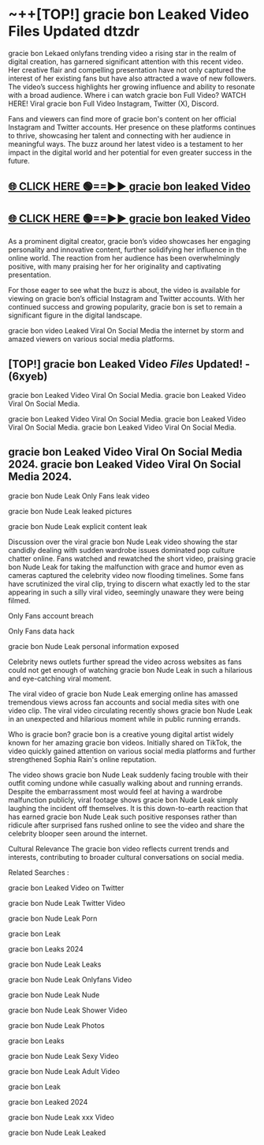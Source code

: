 # ~++[TOP!] gracie bon Leaked Video Files Updated dtzdr

 gracie bon Lekaed onlyfans trending video a rising star in the realm of digital creation, has garnered significant attention with this recent video. Her creative flair and compelling presentation have not only captured the interest of her existing fans but have also attracted a wave of new followers. The video’s success highlights her growing influence and ability to resonate with a broad audience.
Where i can watch  gracie bon Full Video? WATCH HERE! Viral  gracie bon Full Video Instagram, Twitter (X), Discord.


Fans and viewers can find more of  gracie bon's content on her official Instagram and Twitter accounts. Her presence on these platforms continues to thrive, showcasing her talent and connecting with her audience in meaningful ways. The buzz around her latest video is a testament to her impact in the digital world and her potential for even greater success in the future.


## [🌐 CLICK HERE 🟢==►►  gracie bon leaked Video ](https://onlyclips.site?title=gracie_bon&ref=git)

## [🌐 CLICK HERE 🟢==►►  gracie bon leaked Video ](https://onlyclips.site?title=gracie_bon&ref=git)


As a prominent digital creator,  gracie bon’s video showcases her engaging personality and innovative content, further solidifying her influence in the online world. The reaction from her audience has been overwhelmingly positive, with many praising her for her originality and captivating presentation.

For those eager to see what the buzz is about, the video is available for viewing on  gracie bon’s official Instagram and Twitter accounts. With her continued success and growing popularity,  gracie bon is set to remain a significant figure in the digital landscape.


  gracie bon video Leaked Viral On Social Media the internet by storm and amazed viewers on various social media platforms.


## [TOP!]  gracie bon Leaked Video *Files* Updated! - (6xyeb) 

 gracie bon Leaked Video Viral On Social Media. gracie bon Leaked Video Viral On Social Media.

 gracie bon Leaked Video Viral On Social Media. gracie bon Leaked Video Viral On Social Media. gracie bon Leaked Video Viral On Social Media.


##  gracie bon Leaked Video Viral On Social Media 2024. gracie bon Leaked Video Viral On Social Media 2024.
 gracie bon Nude Leak Only Fans leak video

 gracie bon Nude Leak leaked pictures

 gracie bon Nude Leak explicit content leak

Discussion over the viral  gracie bon Nude Leak video showing the star candidly dealing with sudden wardrobe issues dominated pop culture chatter online. Fans watched and rewatched the short video, praising  gracie bon Nude Leak for taking the malfunction with grace and humor even as cameras captured the celebrity video now flooding timelines. Some fans have scrutinized the viral clip, trying to discern what exactly led to the star appearing in such a silly viral video, seemingly unaware they were being filmed.


Only Fans account breach

Only Fans data hack

 gracie bon Nude Leak personal information exposed

Celebrity news outlets further spread the video across websites as fans could not get enough of watching  gracie bon Nude Leak in such a hilarious and eye-catching viral moment.


The viral video of  gracie bon Nude Leak emerging online has amassed tremendous views across fan accounts and social media sites with one video clip. The viral video circulating recently shows  gracie bon Nude Leak in an unexpected and hilarious moment while in public running errands.


Who is  gracie bon?  gracie bon is a creative young digital artist widely known for her amazing  gracie bon videos. Initially shared on TikTok, the video quickly gained attention on various social media platforms and further strengthened Sophia Rain's online reputation.

The video shows  gracie bon Nude Leak suddenly facing trouble with their outfit coming undone while casually walking about and running errands. Despite the embarrassment most would feel at having a wardrobe malfunction publicly, viral footage shows  gracie bon Nude Leak simply laughing the incident off themselves. It is this down-to-earth reaction that has earned  gracie bon Nude Leak such positive responses rather than ridicule after surprised fans rushed online to see the video and share the celebrity blooper seen around the internet.

Cultural Relevance The  gracie bon video reflects current trends and interests, contributing to broader cultural conversations on social media.

Related Searches :

 gracie bon Leaked Video on Twitter

 gracie bon Nude Leak Twitter Video

 gracie bon Nude Leak Porn

 gracie bon Leak 

 gracie bon Leaks 2024

 gracie bon Nude Leak Leaks

 gracie bon Nude Leak Onlyfans Video

 gracie bon Nude Leak Nude

 gracie bon Nude Leak Shower Video

 gracie bon Nude Leak Photos

 gracie bon Leaks

 gracie bon Nude Leak Sexy Video

 gracie bon Nude Leak Adult Video

 gracie bon Leak

 gracie bon Leaked 2024

 gracie bon Nude Leak xxx Video

 gracie bon Nude Leak Leaked